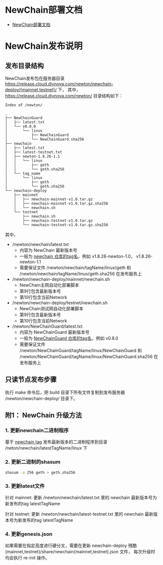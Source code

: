 # NewChain部署文档

* [NewChain部署文档](README.md)

# NewChain发布说明

## 发布目录结构

NewChain发布包在服务器目录 https://release.cloud.diynova.com/newton/newchain-deploy/{mainnet,testnet}/ 下，
其中，https://release.cloud.diynova.com/newton/ 目录结构如下：

```
Index of /newton/

.
├── NewChainGuard
│   ├── latest.txt
│   └── v0.8.0
│       └── linux
│           ├── NewChainGuard
│           └── NewChainGuard.sha256
├── newchain
│   ├── latest.txt
│   ├── latest-testnet.txt
│   ├── newton-1.8.26-1.1
│   │   └── linux
│   │       ├── geth
│   │       └── geth.sha256
│   └── tag_name
│       └── linux
│           ├── geth
│           └── geth.sha256
└── newchain-deploy
    ├── mainnet
    │   ├── newchain-mainnet-v1.0.tar.gz
    │   ├── newchain-mainnet-v1.0.tar.gz.sha256
    │   └── newchain.sh
    └── testnet
        ├── newchain.sh
        ├── newchain-testnet-v1.0.tar.gz
        └── newchain-testnet-v1.0.tar.gz.sha256
```

其中，
* /newton/newchain/latest.txt
  * 内容为 NewChain 最新版本号
  * 一般为 [newchain 仓库的tag名](https://github.com/newtonproject/newchain/tags)，例如 v1.8.26-newton-1.0， v1.8.26-newton-1.1
  * 需要保证文件 /newton/newchain/tagName/linux/geth 和 /newton/newchain/tagName/linux/geth.sha256 在发布服务上
* /newton/newchain-deploy/mainnet/newchain.sh
  * NewChain主网自动化部署脚本
  * 第9行包含最新版本号
  * 第10行包含当前Network
* /newton/newchain-deploy/testnet/newchain.sh
  * NewChain测试网自动化部署脚本
  * 第9行包含最新版本号
  * 第10行包含当前Network
* /newton/NewChainGuard/latest.txt
  * 内容为 NewChainGuard 最新版本号
  * 一般为 [NewChainGuard 仓库的tag名](https://gitlab.newtonproject.org)，例如 v0.8.0
  * 需要保证文件 /newton/NewChainGuard/tagName/linux/NewChainGuard 和 /newton/NewChainGuard/tagName/linux/NewChainGuard.sha256 在发布服务上

## 只读节点发布步骤

执行 make 命令后，把 build 目录下所有文件复制到发布服务器 /newton/newchain-deploy/ 目录下。

## 附1： NewChain 升级方法

### 1. 更新newchain二进制程序

基于 [newchain tag](https://gitlab.newtonproject.org/mengguang/newchain/tags) 发布最新版本的二进制程序到目录 /neton/newchain/latestTagName/linux 下

### 2. 更新二进制的shasum

```bash
shasum -a 256 geth > geth.sha256
```

### 3. 更新latest文件

针对 mainnet:
更新 /newton/newchain/latest.txt 里的 newchain 最新版本号为新发布的tag latestTagName

针对 testnet:
更新 /newton/newchain/latest-testnet.txt 里的 newchain 最新版本号为新发布的tag latestTagName

### 4. 更新genesis.json

如果需要在指定高度进行硬分叉，需要在更新 newchain-deploy 残酷 {mainnet,testnet}/share/newchain{mainnet,testnet}.json 文件，
每次升级时均会执行 re-init 操作。

